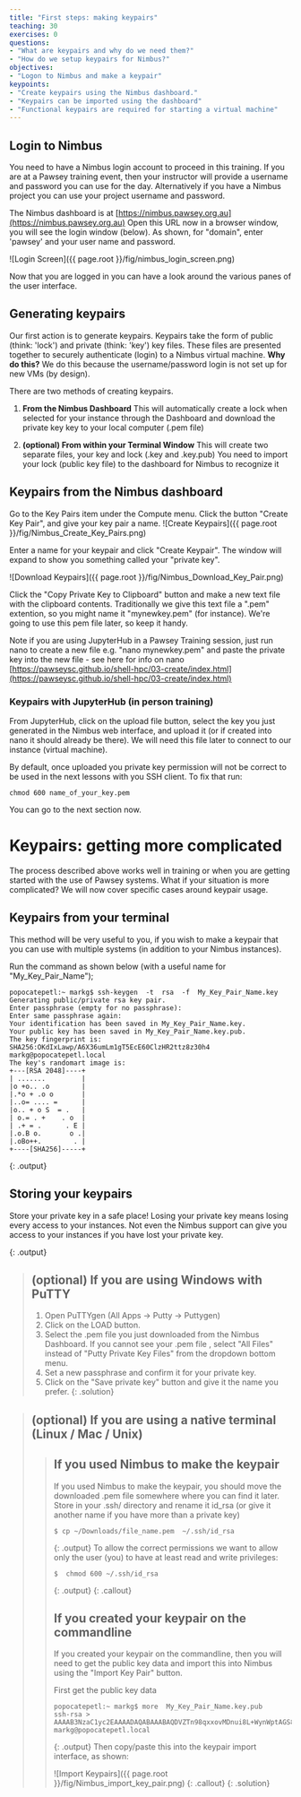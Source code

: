 ```yaml
---
title: "First steps: making keypairs"
teaching: 30
exercises: 0
questions:
- "What are keypairs and why do we need them?"
- "How do we setup keypairs for Nimbus?"
objectives:
- "Logon to Nimbus and make a keypair"
keypoints:
- "Create keypairs using the Nimbus dashboard."
- "Keypairs can be imported using the dashboard"
- "Functional keypairs are required for starting a virtual machine"
---
```

## Login to Nimbus

You need to have a Nimbus login account to proceed in this training.  If you are at a Pawsey training event, then your instructor will provide a username and password you can use for the day.  Alternatively if you have a Nimbus project you can use your project username and password.

The Nimbus dashboard is at [https://nimbus.pawsey.org.au](https://nimbus.pawsey.org.au)
Open this URL now in a browser window, you will see the login window (below).  As shown, for "domain", enter 'pawsey' and your user name and password.

![Login Screen]({{ page.root }}/fig/nimbus_login_screen.png)

Now that you are logged in you can have a look around the various panes of the user interface.

## Generating keypairs

Our first action is to generate keypairs.  Keypairs take the form of public (think: 'lock') and private (think: 'key') key files.  These files are presented together to securely authenticate (login) to a Nimbus virtual machine.  **Why do this?**  We do this because the username/password login is not set up for new VMs (by design).

There are two methods of creating keypairs.

1. **From the Nimbus Dashboard**
    This will automatically create a lock when selected for your instance through the Dashboard and download the private key key to your local computer (.pem file)

2. **(optional) From within your Terminal Window**
    This will create two separate files, your key and lock (.key and .key.pub)
    You need to import your lock (public key file) to the dashboard for Nimbus to recognize it


## Keypairs from the Nimbus dashboard

Go to the Key Pairs item under the Compute menu.  Click the button "Create Key Pair", and give your key pair a name.
![Create Keypairs]({{ page.root }}/fig/Nimbus_Create_Key_Pairs.png)

Enter a name for your keypair and click "Create Keypair".  The window will expand to show you something called your "private key".

![Download Keypairs]({{ page.root }}/fig/Nimbus_Download_Key_Pair.png)

Click the "Copy Private Key to Clipboard" button and make a new text file with the clipboard contents.  Traditionally we give this text file a ".pem" extention, so you might name it "mynewkey.pem" (for instance). We're going to use this pem file later, so keep it handy.

Note if you are using JupyterHub in a Pawsey Training session, just run nano to create a new file e.g. "nano mynewkey.pem" and paste the private key into the new file - see here for info on nano [https://pawseysc.github.io/shell-hpc/03-create/index.html](https://pawseysc.github.io/shell-hpc/03-create/index.html)

### Keypairs with JupyterHub (in person training)
From JupyterHub, click on the upload file button, select the key you just generated in the Nimbus web interface, and upload it (or if created into nano it should already be there). We will need this file later to connect to our instance (virtual machine).

By default, once uploaded you private key permission will not be correct to be used in the next lessons with you SSH client. To fix that run:
~~~
chmod 600 name_of_your_key.pem
~~~

You can go to the next section now.

# Keypairs: getting more complicated

The process described above works well in training or when you are getting started with the use of Pawsey systems.  What if your situation is more complicated?  We will now cover specific cases around keypair usage.

## Keypairs from your terminal

 This method will be very useful to you, if you wish to make a keypair that you can use with multiple systems (in addition to your Nimbus instances).

 Run the command as shown below (with a useful name for "My_Key_Pair_Name");

 ~~~
 popocatepetl:~ markg$ ssh-keygen  -t  rsa  -f  My_Key_Pair_Name.key
 Generating public/private rsa key pair.
 Enter passphrase (empty for no passphrase):
 Enter same passphrase again:
 Your identification has been saved in My_Key_Pair_Name.key.
 Your public key has been saved in My_Key_Pair_Name.key.pub.
 The key fingerprint is:
 SHA256:OKdIxLawp/A6X36umLm1gT5EcE60ClzHR2ttz8z30h4 markg@popocatepetl.local
 The key's randomart image is:
 +---[RSA 2048]----+
 | .......         |
 |o +o.. .o        |
 |.*o + .o o       |
 |..o= .... =      |
 |o.. + o S  = .   |
 | o.= . +    . o  |
 | .+ = .      . E |
 |.o.B o.       o .|
 |.oBo++.        . |
 +----[SHA256]-----+
 ~~~
 {: .output}


## Storing your keypairs
Store your private key in a safe place! Losing your private key means losing every access to your instances. Not even the Nimbus support can give you access to your instances if you have lost your private key.

{: .output}

> ## (optional) If you are using Windows with PuTTY
>
> 1. Open PuTTYgen (All Apps -> Putty -> Puttygen)
> 2. Click on the LOAD button.
> 3. Select the .pem file you just downloaded from the Nimbus Dashboard. If you cannot see your .pem file , select "All Files" instead of "Putty Private Key Files" from the dropdown bottom menu.
> 4. Set a new passphrase and confirm it for your private key.
> 5. Click on the "Save private key" button and give it the name you prefer.
{: .solution}

> ## (optional) If you are using a native terminal (Linux / Mac / Unix)
>
> > ## If you used Nimbus to make the keypair
> >
> > If you used Nimbus to make the keypair, you should move the downloaded .pem file somewhere where you can find it later.
> > Store in your .ssh/ directory and rename it id_rsa (or give it another name if you have more than a private key)
> > ~~~
> > $ cp ~/Downloads/file_name.pem  ~/.ssh/id_rsa
> > ~~~
> > {: .output}
> > To allow the correct permissions we want to allow only the user (you) to have at least read and write privileges:
> > ~~~
> > $  chmod 600 ~/.ssh/id_rsa
> > ~~~
> > {: .output}
> {: .callout}
> > ## If you created your keypair on the commandline
> >
> > If you created your keypair on the commandline, then you will need to get the public key data and import this into Nimbus using the "Import Key Pair" button.
> >
> > First get the public key data
> > ~~~
> > popocatepetl:~ markg$ more  My_Key_Pair_Name.key.pub
> > ssh-rsa > AAAAB3NzaC1yc2EAAAADAQABAAABAQDVZTn98qxxovMDnui8L+WynWptAGS8sR2GIJ4HE+9v8lHlcSiKDze07o/SIb+RQR7FFvLchAD2xLxiF8mB+4SUhaoxWXZGhc8RBLXpSMD6tJNT9VNxd99mI7g6rq3HMpSZDE5YTxSweDy13qRmc6gBXWNGjUHV3eUv6pHKthbs1v/MjsA7nkYdINiCwpgawJ7fdyJJ61vkrO7+tjkdRFBBTn2O8ELTMYEssM/hwHZt00RWOVjXylaQK766yF6Qhog2pQc2gsUXQLown9Hzga8QVxvMxCY9cVh2lxtBVjDuv1HWwC1PZhYa9QlLf+jsITyOzEfPuNidZvyWnjxei6+P markg@popocatepetl.local
> > ~~~
> > {: .output}
> > Then copy/paste this into the keypair import interface, as shown:
> >
> > ![Import Keypairs]({{ page.root }}/fig/Nimbus_import_key_pair.png)
> {: .callout}
{: .solution}
